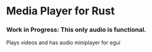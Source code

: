 # Media Player for Rust

### Work in Progress: This only audio is functional.

Plays videos and has audio miniplayer for egui
